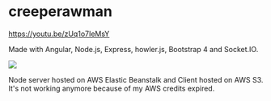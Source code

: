 # creeperawman
https://youtu.be/zUq1o7IeMsY

Made with Angular, Node.js, Express, howler.js, Bootstrap 4 and Socket.IO.

<img src="https://lh3.googleusercontent.com/Wkk3au0vIIFETXvsWK_FI_Dph_kpnyYZX_Tfpoyuc5NojQeB9buqvqfdgJ1ZZtwMLmlNnQ1xu-1wpPXKL7KAcPrk2sPn4NO-3LQEg1MXMFQidpCSnb23HXzEv6I-DrEiIoFz1nlv_PtQx_y-oClpwm9cMiCJkLRzj0OyoGmNLtFNTo597bCD3GY1RMdLDo3xKJrxfZflVou2x9nvuY8xpiR_us6ZiwWkSJ0_xlGL8JERw5UZmYC1ir-S1OHzxBDaqXcj1zKYR7obNC-zafSH38Gt5cdbr2PoMU-rz7z7mHd3lKxhJO_uKQkOq9ff1Wmz_n4p7c6uSpYvILUX2DvMDxb4qMA05Pgj5eJAD4noQ-ivV4xAPD4fStogqwdhf3_hucM_Os34ObVfRFNfKiyOOwrH9qkwZlCrScYCCsLJJVjjYLUtJ7t1VQwXq7iWo8Hd46loZA2l8Fqc126J2dcc3BVU9cFJXDJ1VlhDkxGaFuaB9GU8YhsdElfJS1eNf23lSJiy4DK0Mr59-ikn7qlUbnQ4ZGgtA1TChhHIztxv6Df5f5Fe-sVL5M-EpCJhlOrBOxdmIZim_uYFAGCVWP4Y-a3IVkEHfv6iZ37FlmQhHBSffmKSeYz2j0QR6PRmzDrynvlFTqe5ONiURyuxHXwwf9CCew6T8URR4C5GgYNxikgyKLuxqGTGiw=w1170-h657-no"></img>

Node server hosted on AWS Elastic Beanstalk and Client hosted on AWS S3. It's not working anymore because of my AWS credits expired.
